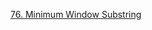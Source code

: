 [76. Minimum Window Substring](https://leetcode.com/problems/minimum-window-substring/description/?envType=daily-question&envId=2024-02-04)
